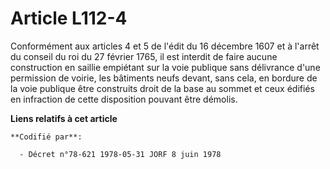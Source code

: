 # Article L112-4

Conformément aux articles 4 et 5 de l'édit du 16 décembre 1607 et à l'arrêt du conseil du roi du 27 février 1765, il est
interdit de faire aucune construction en saillie empiétant sur la voie publique sans délivrance d'une permission de voirie,
les bâtiments neufs devant, sans cela, en bordure de la voie publique être construits droit de la base au sommet et ceux
édifiés en infraction de cette disposition pouvant être démolis.

**Liens relatifs à cet article**

	**Codifié par**:

	  - Décret n°78-621 1978-05-31 JORF 8 juin 1978
